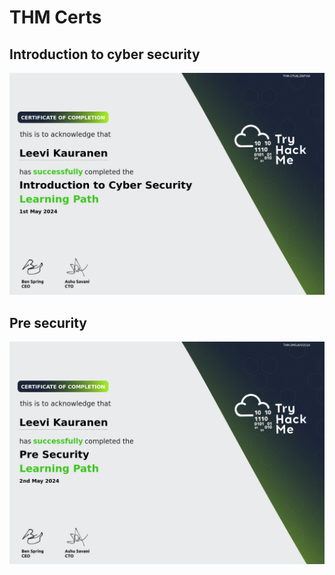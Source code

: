 # THM Certs

## Introduction to cyber security

![alt text](image-1.png)

## Pre security

![alt text](image.png)
